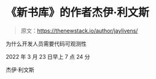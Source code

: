 # 《新书库》的作者杰伊·利文斯

> 原文：<https://thenewstack.io/author/jaylivens/>

为什么开发人员需要代码可观测性

2022 年 3 月 23 日早上 7 点 24 分

杰伊·利文斯